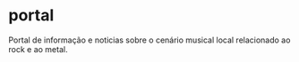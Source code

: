 # portal
Portal de informação e noticias sobre o cenário musical local relacionado ao rock e ao metal.
